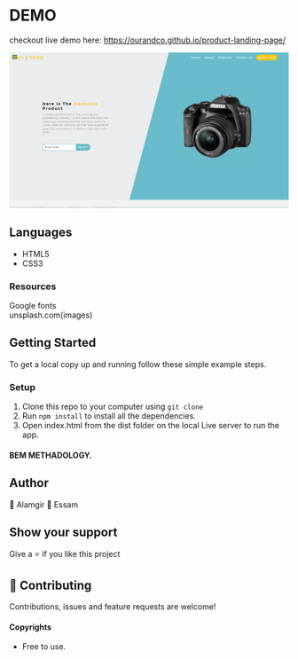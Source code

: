 # DEMO
checkout live demo here: https://ourandco.github.io/product-landing-page/

![](img/shot.PNG)

## Languages
- HTML5
- CSS3

### Resources
Google fonts<br/>
unsplash.com(images)<br/>


## Getting Started

To get a local copy up and running follow these simple example steps.

### Setup

1. Clone this repo to your computer using `git clone`
2. Run `npm install` to install all the dependencies.
3. Open index.html from the dist folder on the local Live server to run the app.


#### BEM METHADOLOGY.

## Author
:bust_in_silhouette: Alamgir
:bust_in_silhouette: Essam

## Show your support

Give a ⭐️ if you like this project

## 🤝 Contributing

Contributions, issues and feature requests are welcome!

#### Copyrights

- Free to use.
